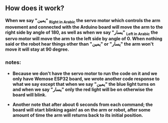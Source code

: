 ## How does it work?
**When we say "يمين" <sub>Right in Arabic</sub> the servo motor which controls the arm movement and connected with the Arduino board will move the arm to the right side by angle of 180,
as well as when we say "يسار" <sub>Left in Arabic</sub> the servo motor will move the arm to the left side by angle of 0.
When nothing said or the robot hear things other than "يمين" or "يسار" the arm won't move it will stay at 90 degree.**
### notes:
* **Because we don't have the servo motor to run the code on it and we only have Wemose ESP32 board, we wrote another code response to what we say except that when we say "يمين" the blue light turns on and when we say "يسار" only the red light will be on otherwise the board will blink.**

* **Another note that after about 6 seconds from each command; the board will start blinking again! as on the arm or robot, after some amount of time the arm will returns back to its initial position.**
